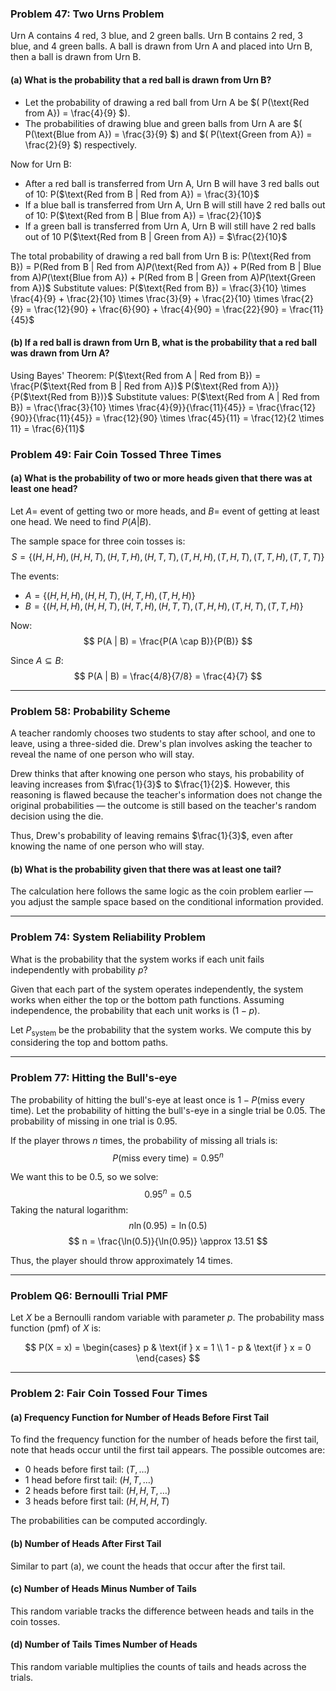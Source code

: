 ### Problem 47: Two Urns Problem

Urn A contains 4 red, 3 blue, and 2 green balls. Urn B contains 2 red, 3 blue, and 4 green balls. A ball is drawn from Urn A and placed into Urn B, then a ball is drawn from Urn B.

#### (a) What is the probability that a red ball is drawn from Urn B?

- Let the probability of drawing a red ball from Urn A be $\( P(\text{Red from A}) = \frac{4}{9} $\).
- The probabilities of drawing blue and green balls from Urn A are $\( P(\text{Blue from A}) = \frac{3}{9} $\) and $\( P(\text{Green from A}) = \frac{2}{9} $\) respectively.

Now for Urn B:
- After a red ball is transferred from Urn A, Urn B will have 3 red balls out of 10:
  P($\text{Red from B | Red from A}) = \frac{3}{10}$
- If a blue ball is transferred from Urn A, Urn B will still have 2 red balls out of 10:
  P($\text{Red from B | Blue from A}) = \frac{2}{10}$
- If a green ball is transferred from Urn A, Urn B will still have 2 red balls out of 10
  P($\text{Red from B | Green from A}) = $\frac{2}{10}$

The total probability of drawing a red ball from Urn B is:
P(\text{Red from B}) = P($\text{Red from B | Red from A}) P($\text{Red from A}) + P($\text{Red from B | Blue from A}) P($\text{Blue from A}) + P($\text{Red from B | Green from A}) P($\text{Green from A})$
Substitute values:
P($\text{Red from B}) = \frac{3}{10} \times \frac{4}{9} + \frac{2}{10} \times \frac{3}{9} + \frac{2}{10} \times \frac{2}{9} = \frac{12}{90} + \frac{6}{90} + \frac{4}{90} = \frac{22}{90} = \frac{11}{45}$

#### (b) If a red ball is drawn from Urn B, what is the probability that a red ball was drawn from Urn A?

Using Bayes' Theorem:
P($\text{Red from A | Red from B}) = \frac{P($\text{Red from B | Red from A})$ P($\text{Red from A})}{P($\text{Red from B})}$
Substitute values:
P($\text{Red from A | Red from B}) = \frac{\frac{3}{10} \times \frac{4}{9}}{\frac{11}{45}} = \frac{\frac{12}{90}}{\frac{11}{45}} = \frac{12}{90} \times \frac{45}{11} = \frac{12}{2 \times 11} = \frac{6}{11}$

### Problem 49: Fair Coin Tossed Three Times

#### (a) What is the probability of two or more heads given that there was at least one head?

Let $A =$ event of getting two or more heads, and $B =$ event of getting at least one head. We need to find $P(A | B)$.

The sample space for three coin tosses is:
$$
S = \{ (H, H, H), (H, H, T), (H, T, H), (H, T, T), (T, H, H), (T, H, T), (T, T, H), (T, T, T) \}
$$

The events:
- $A = \{ (H, H, H), (H, H, T), (H, T, H), (T, H, H) \}$
- $B = \{ (H, H, H), (H, H, T), (H, T, H), (H, T, T), (T, H, H), (T, H, T), (T, T, H) \}$

Now:
$$
P(A | B) = \frac{P(A \cap B)}{P(B)}
$$

Since $A \subseteq B$:
$$
P(A | B) = \frac{4/8}{7/8} = \frac{4}{7}
$$

---

### Problem 58: Probability Scheme

A teacher randomly chooses two students to stay after school, and one to leave, using a three-sided die. Drew's plan involves asking the teacher to reveal the name of one person who will stay.

Drew thinks that after knowing one person who stays, his probability of leaving increases from $\frac{1}{3}$ to $\frac{1}{2}$. However, this reasoning is flawed because the teacher's information does not change the original probabilities — the outcome is still based on the teacher's random decision using the die.

Thus, Drew's probability of leaving remains $\frac{1}{3}$, even after knowing the name of one person who will stay.

#### (b) What is the probability given that there was at least one tail?

The calculation here follows the same logic as the coin problem earlier — you adjust the sample space based on the conditional information provided.

---

### Problem 74: System Reliability Problem

What is the probability that the system works if each unit fails independently with probability $p$?

Given that each part of the system operates independently, the system works when either the top or the bottom path functions. Assuming independence, the probability that each unit works is $(1 - p)$.

Let $P_{\text{system}}$ be the probability that the system works. We compute this by considering the top and bottom paths.

---

### Problem 77: Hitting the Bull's-eye

The probability of hitting the bull's-eye at least once is $1 - P(\text{miss every time})$. Let the probability of hitting the bull's-eye in a single trial be $0.05$. The probability of missing in one trial is $0.95$.

If the player throws $n$ times, the probability of missing all trials is:
$$
P(\text{miss every time}) = 0.95^n
$$

We want this to be $0.5$, so we solve:
$$
0.95^n = 0.5
$$
Taking the natural logarithm:
$$
n \ln(0.95) = \ln(0.5)
$$
$$
n = \frac{\ln(0.5)}{\ln(0.95)} \approx 13.51
$$

Thus, the player should throw approximately 14 times.

---

### Problem Q6: Bernoulli Trial PMF

Let $X$ be a Bernoulli random variable with parameter $p$. The probability mass function (pmf) of $X$ is:

$$
P(X = x) = \begin{cases} 
p & \text{if } x = 1 \\
1 - p & \text{if } x = 0
\end{cases}
$$

---

### Problem 2: Fair Coin Tossed Four Times

#### (a) Frequency Function for Number of Heads Before First Tail

To find the frequency function for the number of heads before the first tail, note that heads occur until the first tail appears. The possible outcomes are:

- 0 heads before first tail: $(T, \dots)$
- 1 head before first tail: $(H, T, \dots)$
- 2 heads before first tail: $(H, H, T, \dots)$
- 3 heads before first tail: $(H, H, H, T)$

The probabilities can be computed accordingly.

#### (b) Number of Heads After First Tail

Similar to part (a), we count the heads that occur after the first tail.

#### (c) Number of Heads Minus Number of Tails

This random variable tracks the difference between heads and tails in the coin tosses.

#### (d) Number of Tails Times Number of Heads

This random variable multiplies the counts of tails and heads across the trials.
